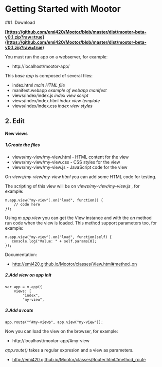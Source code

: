 # Getting Started with Mootor


##1. Download

**[https://github.com/emi420/Mootor/blob/master/dist/mootor-beta-v0.1.zip?raw=true](https://github.com/emi420/Mootor/blob/master/dist/mootor-beta-v0.1.zip?raw=true)**

You must run the app on a webserver, for example:

* http://localhost/mootor-app/

This *base app* is composed of several files:

* index.html  *main HTML file*
* manifest.webapp *example of webapp manifest*
* views/index/index.js *index view script*
* views/index/index.html *index view template*
* views/index/index.css *index view styles*


## 2. Edit

#### New views

##### 1.Create the files

* views/my-view/my-view.html - HTML content for the view
* views/my-view/my-view.css - CSS styles for the view
* views/my-view/my-view.js - JavaScript code for the view

On *views/my-view/my-view.html* you can add some HTML code for testing.

The scripting of this view will be on *views/my-view/my-view.js* , for example:

    m.app.view("my-view").on("load", function() {
        // code here
    });

Using *m.app.view* you can get the View instance and with the *on* method run code when the view is loaded.  This method support parameters too, for example:

    m.app.view("my-view").on("load", function(self) {
       console.log("Value: " + self.params[0];
    });

Documentation:

* http://emi420.github.io/Mootor/classes/View.html#method_on


##### 2.Add view on app init

    var app = m.app({
        views: [
            "index",
            "my-view",


##### 3.Add a route

    app.route("^#my-view$", app.view("my-view"));

Now you can load the view on the browser, for example:

* http://localhost/mootor-app/#my-view

*app.route()* takes a regular expresion and a view as parameters.

* http://emi420.github.io/Mootor/classes/Router.html#method_route




